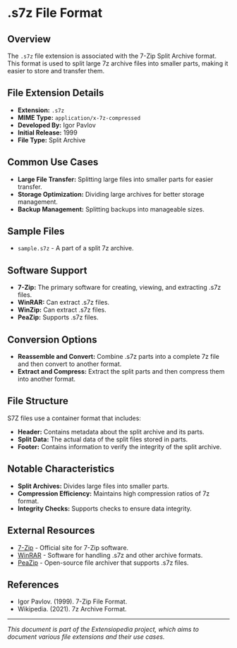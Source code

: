# .s7z File Format

## Overview

The `.s7z` file extension is associated with the 7-Zip Split Archive format. This format is used to split large 7z archive files into smaller parts, making it easier to store and transfer them.

## File Extension Details

- **Extension:** `.s7z`
- **MIME Type:** `application/x-7z-compressed`
- **Developed By:** Igor Pavlov
- **Initial Release:** 1999
- **File Type:** Split Archive

## Common Use Cases

- **Large File Transfer:** Splitting large files into smaller parts for easier transfer.
- **Storage Optimization:** Dividing large archives for better storage management.
- **Backup Management:** Splitting backups into manageable sizes.

## Sample Files

- `sample.s7z` - A part of a split 7z archive.

## Software Support

- **7-Zip:** The primary software for creating, viewing, and extracting .s7z files.
- **WinRAR:** Can extract .s7z files.
- **WinZip:** Can extract .s7z files.
- **PeaZip:** Supports .s7z files.

## Conversion Options

- **Reassemble and Convert:** Combine .s7z parts into a complete 7z file and then convert to another format.
- **Extract and Compress:** Extract the split parts and then compress them into another format.

## File Structure

S7Z files use a container format that includes:
- **Header:** Contains metadata about the split archive and its parts.
- **Split Data:** The actual data of the split files stored in parts.
- **Footer:** Contains information to verify the integrity of the split archive.

## Notable Characteristics

- **Split Archives:** Divides large files into smaller parts.
- **Compression Efficiency:** Maintains high compression ratios of 7z format.
- **Integrity Checks:** Supports checks to ensure data integrity.

## External Resources

- [7-Zip](https://www.7-zip.org/) - Official site for 7-Zip software.
- [WinRAR](https://www.rarlab.com/) - Software for handling .s7z and other archive formats.
- [PeaZip](https://www.peazip.org/) - Open-source file archiver that supports .s7z files.

## References

- Igor Pavlov. (1999). 7-Zip File Format.
- Wikipedia. (2021). 7z Archive Format.

---

*This document is part of the Extensiopedia project, which aims to document various file extensions and their use cases.*
